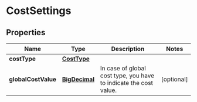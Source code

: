 
# CostSettings

## Properties
Name | Type | Description | Notes
------------ | ------------- | ------------- | -------------
**costType** | [**CostType**](CostType.md) |  | 
**globalCostValue** | [**BigDecimal**](BigDecimal.md) | In case of global cost type, you have to indicate the cost value. |  [optional]




